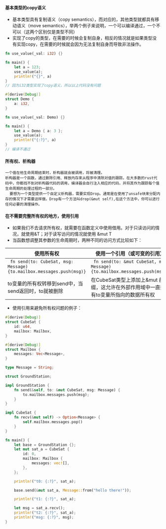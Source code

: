 #### 基本类型的copy语义

- 基本类型具有复制语义（copy semantics），而对应的，其他类型就都具有移动语义（move
  semantics），举两个例子来说明，一个可以编译通过，一个不可以（这两个区别仅是类型不同）
- 实现了copy的类型，在需要的时候会复制自身，相反的情况就是如果类型没有实现copy，在需要的时候就会因为无法复制自身而导致非法操作。

``` rust
fn use_value(_val: i32) {}

fn main() {
    let a = 123;
    use_value(a);
    println!("{}", a)
}
// 因为i32类型实现了copy语义，所以以上代码没有问题
```

``` rust
#[derive(Debug)]
struct Demo {
    a: i32,
}

fn use_value(_val: Demo) {}

fn main() {
    let a = Demo { a: 3 };
    use_value(a);
    println!("{:?}", a)
}
// 编译不通过
```

#### 所有权、析构器

    一个值在他生命周期结束时，析构器就会被调用，将被清理。
    析构器是一个函数，通过删除引用、释放内存来从程序中清除对值的跟踪。在大多数的rust代码中，你都找不到对析构器代码的调用，编译器会自行注入相应的代码，并将其作为跟踪每个值生命周期的处理过程的一部分。
      要想为一个类型提供一个自定义析构器，需要实现Drop。通常是在使用了unsafe块来分配内存的情况下才需要这样做。Drop有一个方法叫drop(&mut self),在这个方法中，你可以进行任何必要的清理操作。

#### 在不需要完整所有权的地方，使用引用

- 如果我们不去请求所有权，就需要在函数定义中使用借用。对于只读访问的情况，就使用&T；对于读写访问的情况就使用 &mut T
- 当函数想调整其参数的生命周期时，两种不同的访问方式比较如下：

| 使用所有权                                                                     | 使用一个引用（或可变的引用）                                                                 |
|---------------------------------------------------------------------------|--------------------------------------------------------------------------------|
| ``` fn send(to: CubeSat, msg: Message) {to.mailbox.messages.push(msg)}``` | ``` fn send(to: &mut CubeSat, msg: Message) {to.mailbox.messages.push(msg)}``` |
| to变量的所有权转移到send中，当send返回时，to就被删除                                          | 在CubeSat类型上添加上&mut 前缀，这允许在外部作用域中一直持有to变量所指向的数据所有权                              |

- 使用引用来避免所有权问题的例子：

``` rust
#[derive(Debug)]
struct CubeSat {
    id: u64,
    mailbox: Mailbox,
}

#[derive(Debug)]
struct Mailbox {
    messages: Vec<Message>,
}

type Message = String;

struct GroundStation;

impl GroundStation {
    fn send(&self, to: &mut CubeSat, msg: Message) {
        to.mailbox.messages.push(msg);
    }
}

impl CubeSat {
    fn recv(&mut self) -> Option<Message> {
        self.mailbox.messages.pop()
    }
}

fn main() {
    let base = GroundStation {};
    let mut sat_a = CubeSat {
        id: 0,
        mailbox: Mailbox {
            messages: vec![],
        },
    };

    println!("t0: {:?}", sat_a);

    base.send(&mut sat_a, Message::from("hello there!"));

    println!("t1: {:?}", sat_a);

    let msg = sat_a.recv();
    println!("t2: {:?}", sat_a);
    println!("msg: {:?}", msg);
}
```



